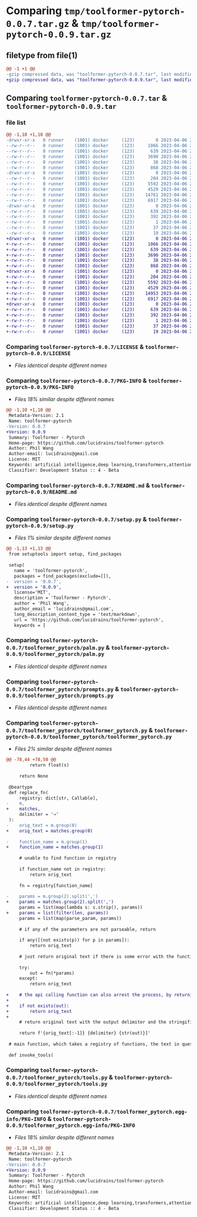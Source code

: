 # Comparing `tmp/toolformer-pytorch-0.0.7.tar.gz` & `tmp/toolformer-pytorch-0.0.9.tar.gz`

## filetype from file(1)

```diff
@@ -1 +1 @@
-gzip compressed data, was "toolformer-pytorch-0.0.7.tar", last modified: Thu Apr  6 20:51:07 2023, max compression
+gzip compressed data, was "toolformer-pytorch-0.0.9.tar", last modified: Thu Apr  6 20:57:16 2023, max compression
```

## Comparing `toolformer-pytorch-0.0.7.tar` & `toolformer-pytorch-0.0.9.tar`

### file list

```diff
@@ -1,18 +1,18 @@
-drwxr-xr-x   0 runner    (1001) docker     (123)        0 2023-04-06 20:51:07.543386 toolformer-pytorch-0.0.7/
--rw-r--r--   0 runner    (1001) docker     (123)     1066 2023-04-06 20:50:57.000000 toolformer-pytorch-0.0.7/LICENSE
--rw-r--r--   0 runner    (1001) docker     (123)      639 2023-04-06 20:51:07.543386 toolformer-pytorch-0.0.7/PKG-INFO
--rw-r--r--   0 runner    (1001) docker     (123)     3690 2023-04-06 20:50:57.000000 toolformer-pytorch-0.0.7/README.md
--rw-r--r--   0 runner    (1001) docker     (123)       38 2023-04-06 20:51:07.543386 toolformer-pytorch-0.0.7/setup.cfg
--rw-r--r--   0 runner    (1001) docker     (123)      868 2023-04-06 20:50:57.000000 toolformer-pytorch-0.0.7/setup.py
-drwxr-xr-x   0 runner    (1001) docker     (123)        0 2023-04-06 20:51:07.543386 toolformer-pytorch-0.0.7/toolformer_pytorch/
--rw-r--r--   0 runner    (1001) docker     (123)      204 2023-04-06 20:50:57.000000 toolformer-pytorch-0.0.7/toolformer_pytorch/__init__.py
--rw-r--r--   0 runner    (1001) docker     (123)     5592 2023-04-06 20:50:57.000000 toolformer-pytorch-0.0.7/toolformer_pytorch/palm.py
--rw-r--r--   0 runner    (1001) docker     (123)     4529 2023-04-06 20:50:57.000000 toolformer-pytorch-0.0.7/toolformer_pytorch/prompts.py
--rw-r--r--   0 runner    (1001) docker     (123)    14761 2023-04-06 20:50:57.000000 toolformer-pytorch-0.0.7/toolformer_pytorch/toolformer_pytorch.py
--rw-r--r--   0 runner    (1001) docker     (123)     6917 2023-04-06 20:50:57.000000 toolformer-pytorch-0.0.7/toolformer_pytorch/tools.py
-drwxr-xr-x   0 runner    (1001) docker     (123)        0 2023-04-06 20:51:07.543386 toolformer-pytorch-0.0.7/toolformer_pytorch.egg-info/
--rw-r--r--   0 runner    (1001) docker     (123)      639 2023-04-06 20:51:07.000000 toolformer-pytorch-0.0.7/toolformer_pytorch.egg-info/PKG-INFO
--rw-r--r--   0 runner    (1001) docker     (123)      392 2023-04-06 20:51:07.000000 toolformer-pytorch-0.0.7/toolformer_pytorch.egg-info/SOURCES.txt
--rw-r--r--   0 runner    (1001) docker     (123)        1 2023-04-06 20:51:07.000000 toolformer-pytorch-0.0.7/toolformer_pytorch.egg-info/dependency_links.txt
--rw-r--r--   0 runner    (1001) docker     (123)       37 2023-04-06 20:51:07.000000 toolformer-pytorch-0.0.7/toolformer_pytorch.egg-info/requires.txt
--rw-r--r--   0 runner    (1001) docker     (123)       19 2023-04-06 20:51:07.000000 toolformer-pytorch-0.0.7/toolformer_pytorch.egg-info/top_level.txt
+drwxr-xr-x   0 runner    (1001) docker     (123)        0 2023-04-06 20:57:16.986621 toolformer-pytorch-0.0.9/
+-rw-r--r--   0 runner    (1001) docker     (123)     1066 2023-04-06 20:57:05.000000 toolformer-pytorch-0.0.9/LICENSE
+-rw-r--r--   0 runner    (1001) docker     (123)      639 2023-04-06 20:57:16.986621 toolformer-pytorch-0.0.9/PKG-INFO
+-rw-r--r--   0 runner    (1001) docker     (123)     3690 2023-04-06 20:57:05.000000 toolformer-pytorch-0.0.9/README.md
+-rw-r--r--   0 runner    (1001) docker     (123)       38 2023-04-06 20:57:16.986621 toolformer-pytorch-0.0.9/setup.cfg
+-rw-r--r--   0 runner    (1001) docker     (123)      868 2023-04-06 20:57:05.000000 toolformer-pytorch-0.0.9/setup.py
+drwxr-xr-x   0 runner    (1001) docker     (123)        0 2023-04-06 20:57:16.986621 toolformer-pytorch-0.0.9/toolformer_pytorch/
+-rw-r--r--   0 runner    (1001) docker     (123)      204 2023-04-06 20:57:05.000000 toolformer-pytorch-0.0.9/toolformer_pytorch/__init__.py
+-rw-r--r--   0 runner    (1001) docker     (123)     5592 2023-04-06 20:57:05.000000 toolformer-pytorch-0.0.9/toolformer_pytorch/palm.py
+-rw-r--r--   0 runner    (1001) docker     (123)     4529 2023-04-06 20:57:05.000000 toolformer-pytorch-0.0.9/toolformer_pytorch/prompts.py
+-rw-r--r--   0 runner    (1001) docker     (123)    14953 2023-04-06 20:57:05.000000 toolformer-pytorch-0.0.9/toolformer_pytorch/toolformer_pytorch.py
+-rw-r--r--   0 runner    (1001) docker     (123)     6917 2023-04-06 20:57:05.000000 toolformer-pytorch-0.0.9/toolformer_pytorch/tools.py
+drwxr-xr-x   0 runner    (1001) docker     (123)        0 2023-04-06 20:57:16.986621 toolformer-pytorch-0.0.9/toolformer_pytorch.egg-info/
+-rw-r--r--   0 runner    (1001) docker     (123)      639 2023-04-06 20:57:16.000000 toolformer-pytorch-0.0.9/toolformer_pytorch.egg-info/PKG-INFO
+-rw-r--r--   0 runner    (1001) docker     (123)      392 2023-04-06 20:57:16.000000 toolformer-pytorch-0.0.9/toolformer_pytorch.egg-info/SOURCES.txt
+-rw-r--r--   0 runner    (1001) docker     (123)        1 2023-04-06 20:57:16.000000 toolformer-pytorch-0.0.9/toolformer_pytorch.egg-info/dependency_links.txt
+-rw-r--r--   0 runner    (1001) docker     (123)       37 2023-04-06 20:57:16.000000 toolformer-pytorch-0.0.9/toolformer_pytorch.egg-info/requires.txt
+-rw-r--r--   0 runner    (1001) docker     (123)       19 2023-04-06 20:57:16.000000 toolformer-pytorch-0.0.9/toolformer_pytorch.egg-info/top_level.txt
```

### Comparing `toolformer-pytorch-0.0.7/LICENSE` & `toolformer-pytorch-0.0.9/LICENSE`

 * *Files identical despite different names*

### Comparing `toolformer-pytorch-0.0.7/PKG-INFO` & `toolformer-pytorch-0.0.9/PKG-INFO`

 * *Files 18% similar despite different names*

```diff
@@ -1,10 +1,10 @@
 Metadata-Version: 2.1
 Name: toolformer-pytorch
-Version: 0.0.7
+Version: 0.0.9
 Summary: Toolformer - Pytorch
 Home-page: https://github.com/lucidrains/toolformer-pytorch
 Author: Phil Wang
 Author-email: lucidrains@gmail.com
 License: MIT
 Keywords: artificial intelligence,deep learning,transformers,attention mechanism,automated-tool-use
 Classifier: Development Status :: 4 - Beta
```

### Comparing `toolformer-pytorch-0.0.7/README.md` & `toolformer-pytorch-0.0.9/README.md`

 * *Files identical despite different names*

### Comparing `toolformer-pytorch-0.0.7/setup.py` & `toolformer-pytorch-0.0.9/setup.py`

 * *Files 1% similar despite different names*

```diff
@@ -1,13 +1,13 @@
 from setuptools import setup, find_packages
 
 setup(
   name = 'toolformer-pytorch',
   packages = find_packages(exclude=[]),
-  version = '0.0.7',
+  version = '0.0.9',
   license='MIT',
   description = 'Toolformer - Pytorch',
   author = 'Phil Wang',
   author_email = 'lucidrains@gmail.com',
   long_description_content_type = 'text/markdown',
   url = 'https://github.com/lucidrains/toolformer-pytorch',
   keywords = [
```

### Comparing `toolformer-pytorch-0.0.7/toolformer_pytorch/palm.py` & `toolformer-pytorch-0.0.9/toolformer_pytorch/palm.py`

 * *Files identical despite different names*

### Comparing `toolformer-pytorch-0.0.7/toolformer_pytorch/prompts.py` & `toolformer-pytorch-0.0.9/toolformer_pytorch/prompts.py`

 * *Files identical despite different names*

### Comparing `toolformer-pytorch-0.0.7/toolformer_pytorch/toolformer_pytorch.py` & `toolformer-pytorch-0.0.9/toolformer_pytorch/toolformer_pytorch.py`

 * *Files 2% similar despite different names*

```diff
@@ -78,44 +78,50 @@
         return float(s)
 
     return None
 
 @beartype
 def replace_fn(
     registry: dict[str, Callable],
-    m,
+    matches,
     delimiter = '→'
 ):
-    orig_text = m.group(0)
+    orig_text = matches.group(0)
 
-    function_name = m.group(1)
+    function_name = matches.group(1)
 
     # unable to find function in registry
 
     if function_name not in registry:
         return orig_text
 
     fn = registry[function_name]
 
-    params = m.group(2).split(',')
+    params = matches.group(2).split(',')
     params = list(map(lambda s: s.strip(), params))
+    params = list(filter(len, params))
     params = list(map(parse_param, params))
 
     # if any of the parameters are not parseable, return
 
     if any([(not exists(p)) for p in params]):
         return orig_text
 
     # just return original text if there is some error with the function
 
     try:
         out = fn(*params)
     except:
         return orig_text
 
+    # the api calling function can also arrest the process, by returning None
+
+    if not exists(out):
+        return orig_text
+
     # return original text with the output delimiter and the stringified output
 
     return f'{orig_text[:-1]} {delimiter} {str(out)}]'
 
 # main function, which takes a registry of functions, the text in question, and makes all the appropriate api calls and append the output
 
 def invoke_tools(
```

### Comparing `toolformer-pytorch-0.0.7/toolformer_pytorch/tools.py` & `toolformer-pytorch-0.0.9/toolformer_pytorch/tools.py`

 * *Files identical despite different names*

### Comparing `toolformer-pytorch-0.0.7/toolformer_pytorch.egg-info/PKG-INFO` & `toolformer-pytorch-0.0.9/toolformer_pytorch.egg-info/PKG-INFO`

 * *Files 18% similar despite different names*

```diff
@@ -1,10 +1,10 @@
 Metadata-Version: 2.1
 Name: toolformer-pytorch
-Version: 0.0.7
+Version: 0.0.9
 Summary: Toolformer - Pytorch
 Home-page: https://github.com/lucidrains/toolformer-pytorch
 Author: Phil Wang
 Author-email: lucidrains@gmail.com
 License: MIT
 Keywords: artificial intelligence,deep learning,transformers,attention mechanism,automated-tool-use
 Classifier: Development Status :: 4 - Beta
```

